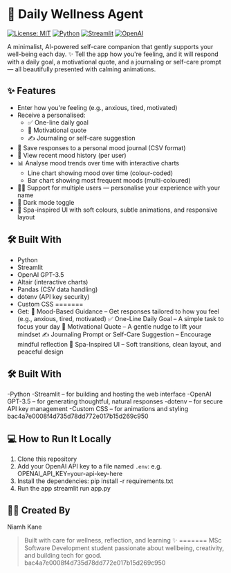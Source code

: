 # 🌿 Daily Wellness Agent

[![License: MIT](https://img.shields.io/badge/License-MIT-green.svg)](https://opensource.org/licenses/MIT)
[![Python](https://img.shields.io/badge/Python-3.10+-blue.svg)](https://www.python.org/)
[![Streamlit](https://img.shields.io/badge/Built%20with-Streamlit-ff4b4b.svg)](https://streamlit.io/)
[![OpenAI](https://img.shields.io/badge/Powered%20by-OpenAI-00a67e.svg)](https://openai.com)

A minimalist, AI-powered self-care companion that gently supports your well-being each day. ✨
Tell the app how you're feeling, and it will respond with a daily goal, a motivational quote, and a journaling or self-care prompt — all beautifully presented with calming animations.

## ✨ Features
- Enter how you're feeling (e.g., anxious, tired, motivated)
- Receive a personalised:
  - ✅ One-line daily goal
  - 💬 Motivational quote
  - ✍️ Journaling or self-care suggestion
- 💾 Save responses to a personal mood journal (CSV format)
- 📖 View recent mood history (per user)
- 📊 Analyse mood trends over time with interactive charts
  - Line chart showing mood over time (colour-coded)
  - Bar chart showing most frequent moods (multi-coloured)
- 🧑‍💻 Support for multiple users — personalise your experience with your name
- 🌙 Dark mode toggle
- 🎨 Spa-inspired UI with soft colours, subtle animations, and responsive layout

## 🛠 Built With

- Python
- Streamlit
- OpenAI GPT-3.5
- Altair (interactive charts)
- Pandas (CSV data handling)
- dotenv (API key security)
- Custom CSS
=======
- Get:
🧠 Mood-Based Guidance – Get responses tailored to how you feel (e.g., anxious, tired, motivated)
✅ One-Line Daily Goal – A simple task to focus your day
💬 Motivational Quote – A gentle nudge to lift your mindset
✍️ Journaling Prompt or Self-Care Suggestion – Encourage mindful reflection
🎨 Spa-Inspired UI – Soft transitions, clean layout, and peaceful design

## 🛠 Built With

-Python
-Streamlit – for building and hosting the web interface
-OpenAI GPT-3.5 – for generating thoughtful, natural responses
-dotenv – for secure API key management
-Custom CSS – for animations and styling
bac4a7e0008f4d735d78dd772e017b15d269c950

## 💻 How to Run It Locally

1. Clone this repository  
2. Add your OpenAI API key to a file named `.env`: e.g. OPENAI_API_KEY=your-api-key-here
3. Install the dependencies:
pip install -r requirements.txt
4. Run the app
streamlit run app.py

## 🙋‍♀️ Created By
Niamh Kane

> Built with care for wellness, reflection, and learning ✨
=======
MSc Software Development student passionate about wellbeing, creativity, and building tech for good.
bac4a7e0008f4d735d78dd772e017b15d269c950
